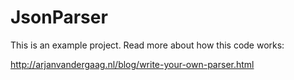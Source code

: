# JsonParser

This is an example project. Read more about how this code works:

http://arjanvandergaag.nl/blog/write-your-own-parser.html
